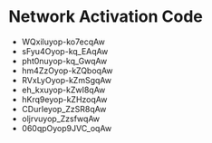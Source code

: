 # Network Activation Code
* WQxiluyop-ko7ecqAw
* sFyu4Oyop-kq_EAqAw
* pht0nuyop-kq_GwqAw
* hm4ZzOyop-kZQboqAw
* RVxLyOyop-kZmSgqAw
* eh_kxuyop-kZwI8qAw
* hKrq9eyop-kZHzoqAw
* CDurIeyop_ZzSR8qAw
* oljrvuyop_ZzsfwqAw
* 060qpOyop9JVC_oqAw